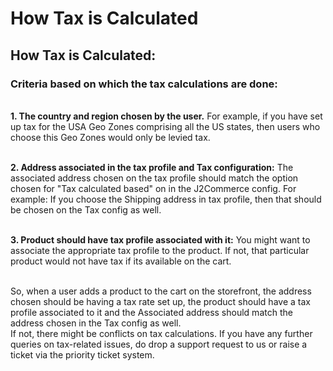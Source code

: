 # How Tax is Calculated

## How Tax is Calculated:

### **Criteria based on which the tax calculations are done:**

\
**1. The country and region chosen by the user.** For example, if you have set up tax for the USA Geo Zones comprising all the US states, then users who choose this Geo Zones would only be levied tax.

\
**2. Address associated in the tax profile and Tax configuration:** The associated address chosen on the tax profile should match the option chosen for "Tax calculated based" on in the J2Commerce config. For example: If you choose the Shipping address in tax profile, then that should be chosen on the Tax config as well.

\
**3. Product should have tax profile associated with it:** You might want to associate the appropriate tax profile to the product. If not, that particular product would not have tax if its available on the cart.

\
So, when a user adds a product to the cart on the storefront, the address chosen should be having a tax rate set up, the product should have a tax profile associated to it and the Associated address should match the address chosen in the Tax config as well.\
If not, there might be conflicts on tax calculations. If you have any further queries on tax-related issues, do drop a support request to us or raise a ticket via the priority ticket system.
